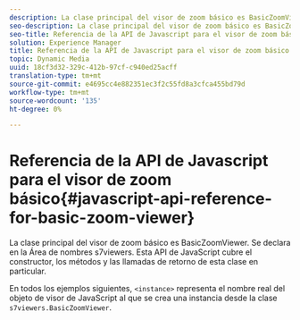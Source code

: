 ```yaml
---
description: La clase principal del visor de zoom básico es BasicZoomViewer. Se declara en la Área de nombres s7viewers. Esta API de JavaScript cubre el constructor, los métodos y las llamadas de retorno de esta clase en particular.
seo-description: La clase principal del visor de zoom básico es BasicZoomViewer. Se declara en la Área de nombres s7viewers. Esta API de JavaScript cubre el constructor, los métodos y las llamadas de retorno de esta clase en particular.
seo-title: Referencia de la API de Javascript para el visor de zoom básico
solution: Experience Manager
title: Referencia de la API de Javascript para el visor de zoom básico
topic: Dynamic Media
uuid: 18cf3d32-329c-412b-97cf-c940ed25acff
translation-type: tm+mt
source-git-commit: e4695cc4e882351ec3f2c55fd8a3cfca455bd79d
workflow-type: tm+mt
source-wordcount: '135'
ht-degree: 0%

---
```



# Referencia de la API de Javascript para el visor de zoom básico{#javascript-api-reference-for-basic-zoom-viewer}

La clase principal del visor de zoom básico es BasicZoomViewer. Se declara en la Área de nombres s7viewers. Esta API de JavaScript cubre el constructor, los métodos y las llamadas de retorno de esta clase en particular.

En todos los ejemplos siguientes, `<instance>` representa el nombre real del objeto de visor de JavaScript al que se crea una instancia desde la clase `s7viewers.BasicZoomViewer`.
